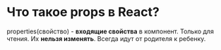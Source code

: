 Что такое props в React?
=====================

properties(свойство) - **входящие свойства** в компонент. Только для чтения. Их **нельзя изменять**. Всегда идут от родителя к ребенку.
